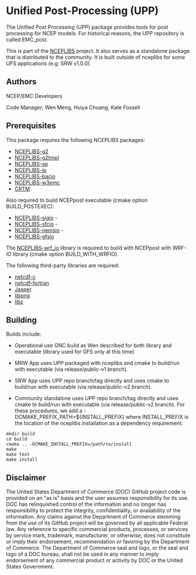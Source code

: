 
# Unified Post-Processing (UPP)

The Unified Post Processing (UPP) package provides tools for post
processing for NCEP models. For historical reasons, the UPP repository
is called EMC_post.

This is part of the [NCEPLIBS](https://github.com/NOAA-EMC/NCEPLIBS)
project. It also serves as a standalone package that is distributed to
the community. It is built outside of nceplibs for some UFS
applications (e.g. SRW v1.0.0).

## Authors

NCEP/EMC Developers

Code Manager: Wen Meng, Huiya Chuang, Kate Fossell

## Prerequisites

This package requires the following NCEPLIBS packages:

- [NCEPLIBS-g2](https://github.com/NOAA-EMC/NCEPLIBS-g2)
- [NCEPLIBS-g2tmpl](https://github.com/NOAA-EMC/NCEPLIBS-g2tmpl)
- [NCEPLIBS-sp](https://github.com/NOAA-EMC/NCEPLIBS-sp)
- [NCEPLIBS-ip](https://github.com/NOAA-EMC/NCEPLIBS-ip)
- [NCEPLIBS-bacio](https://github.com/NOAA-EMC/NCEPLIBS-bacio)
- [NCEPLIBS-w3emc](https://github.com/NOAA-EMC/NCEPLIBS-w3emc)
- [CRTM](https://github.com/noaa-emc/emc_crtm)

Also required to build NCEPpost executable (cmake option
BUILD_POSTEXEC):

- [NCEPLIBS-sigio](https://github.com/NOAA-EMC/NCEPLIBS-sigio) -
- [NCEPLIBS-sfcio](https://github.com/NOAA-EMC/NCEPLIBS-sfcio) -
- [NCEPLIBS-nemsio](https://github.com/NOAA-EMC/NCEPLIBS-nemsio) -
- [NCEPLIBS-gfsio](https://github.com/NOAA-EMC/NCEPLIBS-gfsio)

The [NCEPLIBS-wrf_io](https://github.com/NOAA-EMC/NCEPLIBS-wrf_io)
library is required to build with NCEPpost with WRF-IO library (cmake
option BUILD_WITH_WRFIO).

The following third-party libraries are required:

- [netcdf-c](https://github.com/Unidata/netcdf-c)
- [netcdf-fortran](https://github.com/Unidata/netcdf-fortran)
- [Jasper](https://github.com/jasper-software/jasper)
- [libpng](http://www.libpng.org/pub/png/libpng.html)
- [libz](https://zlib.net/)

## Building

Builds include:

- Operational use GNC build as Wen described for both library and
  executable (library used for GFS only at this time)

- MRW App uses UPP packaged with nceplibs and cmake to build/run with
  executable (via release/public-v1 branch).

- SRW App uses UPP repo branch/tag directly and uses cmake to
  build/run with executable (via release/public-v2 branch).

- Community standalone uses UPP repo branch/tag directly and uses
  cmake to build/run with executable (via release/public-v2
  branch). For these procedures, we add a
  -DCMAKE_PREFIX_PATH=${INSTALL_PREFIX} where INSTALL_PREFIX is the
  location of the nceplibs installation as a dependency requirement.

```
mkdir build
cd build
cmake .. -DCMAKE_INSTALL_PREFIX=/path/to/install 
make 
make test
make install
```

## Disclaimer

The United States Department of Commerce (DOC) GitHub project code is
provided on an "as is" basis and the user assumes responsibility for
its use. DOC has relinquished control of the information and no longer
has responsibility to protect the integrity, confidentiality, or
availability of the information. Any claims against the Department of
Commerce stemming from the use of its GitHub project will be governed
by all applicable Federal law. Any reference to specific commercial
products, processes, or services by service mark, trademark,
manufacturer, or otherwise, does not constitute or imply their
endorsement, recommendation or favoring by the Department of
Commerce. The Department of Commerce seal and logo, or the seal and
logo of a DOC bureau, shall not be used in any manner to imply
endorsement of any commercial product or activity by DOC or the United
States Government.
